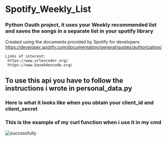 # Spotify_Weekly_List

### Python Oauth project, it uses your Weekly recommended list and saves the songs in a separate list in your spotify library

 Created using the documents provided by Spotify for developers https://developer.spotify.com/documentation/general/guides/authorization/
 
 ```
 Links of interest: 
  https://www.urlencoder.org/   
  https://www.base64encode.org/
```

## To use this api you have to follow the instructions i wrote in personal_data.py

### Here is what it looks like when you obtain your client_id and client_secret


### This is the example of my curl function when i use it in my cmd



![successfully](https://user-images.githubusercontent.com/74435367/187606405-c9fd0747-a11a-447a-a56e-2e99d72cf97d.PNG)
